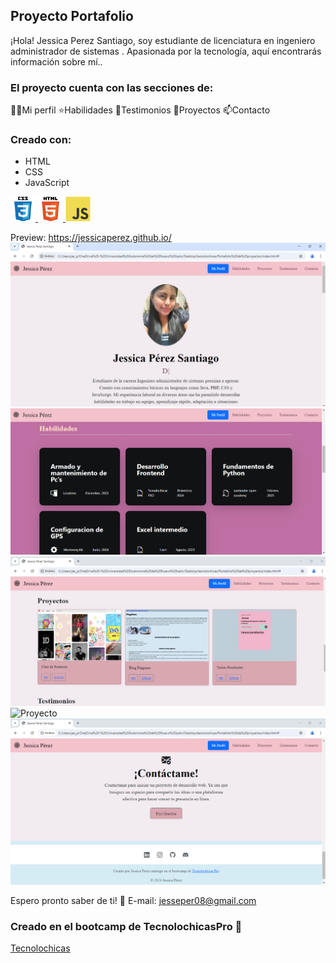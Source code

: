 ## Proyecto Portafolio
¡Hola! Jessica Perez Santiago, soy estudiante de licenciatura en ingeniero administrador de sistemas . Apasionada por la tecnología, aquí encontrarás información sobre mí..

### El proyecto cuenta con las secciones de:
👩‍🔬Mi perfil
⭐Habilidades
💼Testimonios
🤝Proyectos
📫Contacto

### Creado con:
- HTML
- CSS
- JavaScript

<a href="https://www.w3schools.com/css/" target="_blank"> <img src="https://raw.githubusercontent.com/devicons/devicon/master/icons/css3/css3-original-wordmark.svg" alt="css3" width="40" height="40"/> </a>
<a href="https://www.w3.org/html/" target="_blank"> <img src="https://raw.githubusercontent.com/devicons/devicon/master/icons/html5/html5-original-wordmark.svg" alt="html5" width="40" height="40"/> </a>
<a href="https://developer.mozilla.org/en-US/docs/Web/JavaScript" target="_blank"> <img src="https://raw.githubusercontent.com/devicons/devicon/master/icons/javascript/javascript-original.svg" alt="javascript" width="40" height="40"/> </a>

Preview:
https://jessicaperez.github.io/
![Proyecto](/assets/Perfil-portafolio.png)
![Proyecto](/assets/Habilidades.PNG)
![Proyecto](assets/proyectos.PNG)
![Proyecto](assets/Testimonios.jpeg)
![Proyecto](assets/contacto.PNG)

Espero pronto saber de ti! 💌
E-mail: jesseper08@gmail.com

### Creado en el bootcamp de TecnolochicasPro 💜
[Tecnolochicas](https://tecnolochicas.mx/)
